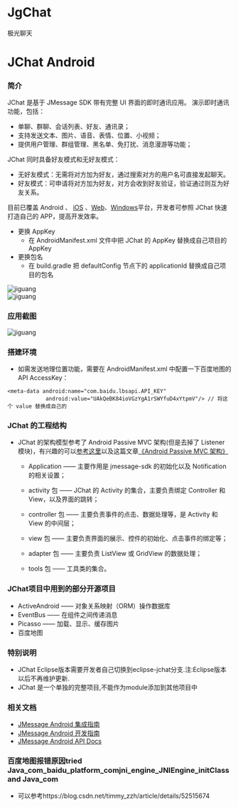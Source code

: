 # JgChat
极光聊天
# JChat Android

### 简介

JChat 是基于 JMessage SDK 带有完整 UI 界面的即时通讯应用。 演示即时通讯功能，包括：

* 单聊、群聊、会话列表、好友、通讯录；
* 支持发送文本、图片、语音、表情、位置、小视频；
* 提供用户管理、群组管理、黑名单、免打扰、消息漫游等功能；

JChat 同时具备好友模式和无好友模式：

* 无好友模式：无需将对方加为好友，通过搜索对方的用户名可直接发起聊天。
* 好友模式：可申请将对方加为好友，对方会收到好友验证，验证通过则互为好友关系。

目前已覆盖 Android 、 [iOS](https://github.com/jpush/jchat-swift) 、[Web](https://github.com/jpush/jchat-web)、[Windows](https://github.com/jpush/jchat-windows)平台，开发者可参照 JChat 快速打造自己的 APP，提高开发效率。    

* 更换 AppKey
    - 在 AndroidManifest.xml 文件中把 JChat 的 AppKey 替换成自己项目的 AppKey
* 更换包名
    - 在 build.gradle 把 defaultConfig 节点下的 applicationId 替换成自己项目的包名

![jiguang](./image/6.gif)        
![jiguang](./image/9.gif)

### 应用截图

![jiguang](./image/sdk_model.png)

### 搭建环境
* 如需发送地理位置功能，需要在 AndroidManifest.xml 中配置一下百度地图的 API AccessKey：
```
<meta-data android:name="com.baidu.lbsapi.API_KEY"
            android:value="UAkQeBK84ioVGzYgA1rSWYfuD4xYtpmV"/> // 将这个 value 替换成自己的
```

### JChat 的工程结构
* JChat 的架构模型参考了 Android Passive MVC 架构(但是去掉了 Listener 模块)，有兴趣的可以[参考这里](http://pan.baidu.com/s/1mhoms4o)以及这篇文章[《Android Passive MVC 架构》](http://www.jianshu.com/p/1af58b6e8930)
  
  - Application —— 主要作用是 jmessage-sdk 的初始化以及 Notification 的相关设置；
  
  - activity 包 —— JChat 的 Activity 的集合，主要负责绑定 Controller 和 View，以及界面的跳转；
  
  - controller 包 —— 主要负责事件的点击、数据处理等，是 Activity 和 View 的中间层；
  
  - view 包 —— 主要负责界面的展示、控件的初始化、点击事件的绑定等；
  
  - adapter 包 —— 主要负责 ListView 或 GridView 的数据处理；
  
  - tools 包 —— 工具类的集合。
  
### JChat项目中用到的部分开源项目
- ActiveAndroid —— 对象关系映射（ORM）操作数据库
- EventBus —— 在组件之间传递消息
- Picasso —— 加载、显示、缓存图片
- 百度地图

### 特别说明
* JChat Eclipse版本需要开发者自己切换到eclipse-jchat分支.注:Eclipse版本以后不再维护更新.
* JChat 是一个单独的完整项目,不能作为module添加到其他项目中

### 相关文档

* [JMessage Android 集成指南](https://docs.jiguang.cn/jmessage/client/jmessage_android_guide/)
* [JMessage Android 开发指南](https://docs.jiguang.cn/jmessage/client/im_sdk_android/)
* [JMessage Android API Docs](https://docs.jiguang.cn/jmessage/client/im_android_api_docs/)
### 百度地图报错原因tried Java_com_baidu_platform_comjni_engine_JNIEngine_initClass and Java_com
- 可以参考https://blog.csdn.net/timmy_zzh/article/details/52515674

